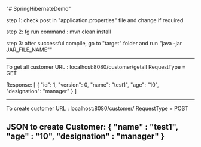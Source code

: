 "# SpringHibernateDemo" 

step 1: check post in "application.properties" file and change if required

step 2: fg
  run command : mvn clean install

step 3: 
  after successful compile, go to "target" folder and run "java -jar JAR_FILE_NAME""



-----------------------------------------------------------------------
To get all customer
URL : localhost:8080/customer/getall
RequestType = GET

Response:
[
    {
        "id": 1,
        "version": 0,
        "name": "test1",
        "age": "10",
        "designation": "manager"
    }
]

-----------------------------------------------------------------------
To create customer
URL : localhost:8080/customer/
RequestType = POST

JSON to create Customer:
{
	"name" : "test1",
	"age" : "10",
	"designation" : "manager"
}
-----------------------------------------------------------------------
